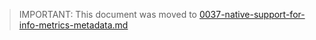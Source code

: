 > IMPORTANT: This document was moved to [0037-native-support-for-info-metrics-metadata.md](./0037-native-support-for-info-metrics-metadata.md)
